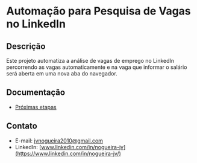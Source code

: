# Automação para Pesquisa de Vagas no LinkedIn

## Descrição
Este projeto automatiza a análise de vagas de emprego no LinkedIn percorrendo as vagas automaticamente e na vaga que informar o salário será aberta em uma nova aba do navegador. 

## Documentação
- [Próximas etapas](docs/next_steps.md)

## Contato
- E-mail: <a href="mailto:jvnogueira2010@gmail.com">jvnogueira2010@gmail.com</a>
- LinkedIn: [www.linkedin.com/in/nogueira-jv](https://www.linkedin.com/in/nogueira-jv/)



